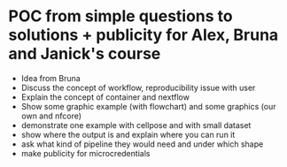# POC from simple questions to solutions + publicity for Alex, Bruna and Janick's course

- Idea from Bruna
- Discuss the concept of workflow, reproducibility issue with user
- Explain the concept of container and nextflow
- Show some graphic example (with flowchart) and some graphics (our own and nfcore) 
- demonstrate one example with cellpose and with small dataset
- show where the output is and explain where you can run it
- ask what kind of pipeline they would need and under which shape
- make publicity for microcredentials
